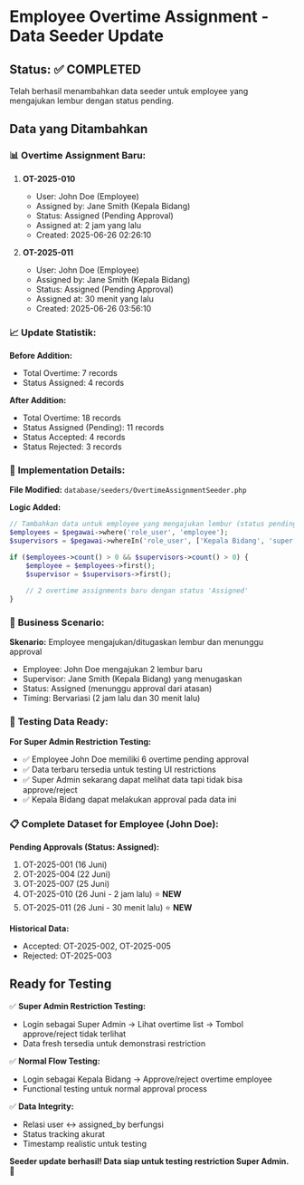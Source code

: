 # Employee Overtime Assignment - Data Seeder Update

## Status: ✅ COMPLETED

Telah berhasil menambahkan data seeder untuk employee yang mengajukan lembur dengan status pending.

## Data yang Ditambahkan

### 📊 **Overtime Assignment Baru:**

1. **OT-2025-010**
   - User: John Doe (Employee)
   - Assigned by: Jane Smith (Kepala Bidang)
   - Status: Assigned (Pending Approval)
   - Assigned at: 2 jam yang lalu
   - Created: 2025-06-26 02:26:10

2. **OT-2025-011**
   - User: John Doe (Employee)
   - Assigned by: Jane Smith (Kepala Bidang)
   - Status: Assigned (Pending Approval)
   - Assigned at: 30 menit yang lalu
   - Created: 2025-06-26 03:56:10

### 📈 **Update Statistik:**

**Before Addition:**
- Total Overtime: 7 records
- Status Assigned: 4 records

**After Addition:**
- Total Overtime: 18 records  
- Status Assigned (Pending): 11 records
- Status Accepted: 4 records
- Status Rejected: 3 records

### 🔧 **Implementation Details:**

**File Modified:** `database/seeders/OvertimeAssignmentSeeder.php`

**Logic Added:**
```php
// Tambahkan data untuk employee yang mengajukan lembur (status pending)
$employees = $pegawai->where('role_user', 'employee');
$supervisors = $pegawai->whereIn('role_user', ['Kepala Bidang', 'super admin']);

if ($employees->count() > 0 && $supervisors->count() > 0) {
    $employee = $employees->first();
    $supervisor = $supervisors->first();
    
    // 2 overtime assignments baru dengan status 'Assigned'
}
```

### 🎯 **Business Scenario:**

**Skenario:** Employee mengajukan/ditugaskan lembur dan menunggu approval
- Employee: John Doe mengajukan 2 lembur baru
- Supervisor: Jane Smith (Kepala Bidang) yang menugaskan
- Status: Assigned (menunggu approval dari atasan)
- Timing: Bervariasi (2 jam lalu dan 30 menit lalu)

### 🧪 **Testing Data Ready:**

**For Super Admin Restriction Testing:**
- ✅ Employee John Doe memiliki 6 overtime pending approval
- ✅ Data terbaru tersedia untuk testing UI restrictions  
- ✅ Super Admin sekarang dapat melihat data tapi tidak bisa approve/reject
- ✅ Kepala Bidang dapat melakukan approval pada data ini

### 📋 **Complete Dataset for Employee (John Doe):**

**Pending Approvals (Status: Assigned):**
1. OT-2025-001 (16 Juni)
2. OT-2025-004 (22 Juni) 
3. OT-2025-007 (25 Juni)
4. OT-2025-010 (26 Juni - 2 jam lalu) ⭐ **NEW**
5. OT-2025-011 (26 Juni - 30 menit lalu) ⭐ **NEW**

**Historical Data:**
- Accepted: OT-2025-002, OT-2025-005
- Rejected: OT-2025-003

## Ready for Testing

✅ **Super Admin Restriction Testing:**
- Login sebagai Super Admin → Lihat overtime list → Tombol approve/reject tidak terlihat
- Data fresh tersedia untuk demonstrasi restriction

✅ **Normal Flow Testing:**  
- Login sebagai Kepala Bidang → Approve/reject overtime employee
- Functional testing untuk normal approval process

✅ **Data Integrity:**
- Relasi user ↔ assigned_by berfungsi
- Status tracking akurat
- Timestamp realistic untuk testing

**Seeder update berhasil! Data siap untuk testing restriction Super Admin.** 🚀
